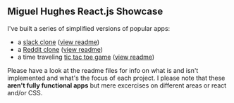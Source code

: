 ## Miguel Hughes React.js Showcase

I've built a series of simplified versions of popular apps: 

- a [slack clone](https://miguelhughes.github.io/slack-clone/) ([view readme](https://github.com/miguelhughes/slack-clone/tree/master))
- a [Reddit clone](https://miguelhughes.github.io/reddit-clone/) ([view readme](https://github.com/miguelhughes/reddit-clone/tree/master))
- a time traveling [tic tac toe game](https://miguelhughes.github.io/tic-tac-toe/) ([view readme](https://github.com/miguelhughes/tic-tac-toe))

Please have a look at the readme files for info on what is and isn't implemented and what's the focus of each project. I please note that these **aren't fully functional apps** but mere excercises on different areas or react and/or CSS.
